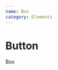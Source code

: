 ```yaml
---
name: Box
category: Elements
---
```


# Button

<base-knobs src="./components.json" name="base-box">
<base-box>Box</base-box>
</base-knobs>
